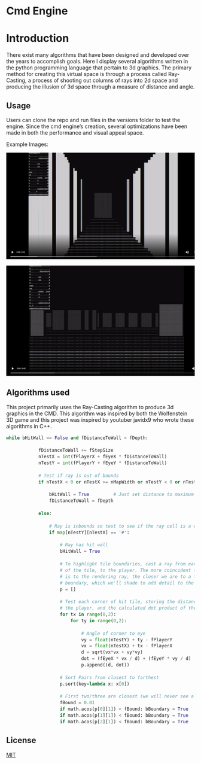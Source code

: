 # Cmd Engine
 

# Introduction
 
There exist many algorithms that have been designed and developed over the years to accomplish goals. Here I display several algorithms written in the python programming language that pertain to 3d graphics. The primary method for creating this virtual space is through a process called Ray-Casting, a process of shooting out columns of rays into 2d space and producing the illusion of 3d space through a measure of distance and angle.
 
## Usage
 
Users can clone the repo and run files in the versions folder to test the engine. Since the cmd engine’s creation, several optimizations have been made in both the performance and visual appeal space.

Example Images:

![](images/cmd1.png)

![](images/cmd2.png)



 
## Algorithms used
 
This project primarily uses the Ray-Casting algorithm to produce 3d graphics in the CMD. This algorithm was inspired by both the Wolfenstein 3D game and this project was inspired by youtuber javidx9 who wrote these algorithms in C++.
 
```python
while bHitWall == False and fDistanceToWall < fDepth:

            fDistanceToWall += fStepSize
            nTestX = int(fPlayerX + fEyeX * fDistanceToWall)
            nTestY = int(fPlayerY + fEyeY * fDistanceToWall)

            # Test if ray is out of bounds
            if nTestX < 0 or nTestX >= nMapWidth or nTestY < 0 or nTestY >= nMapHeight:

                bHitWall = True         # Just set distance to maximum depth
                fDistanceToWall = fDepth

            else:

                # Ray is inbounds so test to see if the ray cell is a wall block
                if map[nTestY][nTestX] == '#':

                    # Ray has hit wall
                    bHitWall = True

                    # To highlight tile boundaries, cast a ray from each corner
                    # of the tile, to the player. The more coincident this ray
                    # is to the rendering ray, the closer we are to a tile 
                    # boundary, which we'll shade to add detail to the walls
                    p = []

                    # Test each corner of hit tile, storing the distance from
				    # the player, and the calculated dot product of the two rays
                    for tx in range(0,2):
                        for ty in range(0,2):

                            # Angle of corner to eye
                            vy = float(nTestY) + ty - fPlayerY
                            vx = float(nTestX) + tx - fPlayerX
                            d = sqrt(vx*vx + vy*vy)
                            dot = (fEyeX * vx / d) + (fEyeY * vy / d)
                            p.append((d, dot))
                    
                    # Sort Pairs from closest to farthest
                    p.sort(key=lambda x: x[0])

                    # First two/three are closest (we will never see all four)
                    fBound = 0.01
                    if math.acos(p[0][1]) < fBound: bBoundary = True
                    if math.acos(p[1][1]) < fBound: bBoundary = True
                    if math.acos(p[2][1]) < fBound: bBoundary = True
```
 
## License
[MIT](https://choosealicense.com/licenses/mit/)
 


